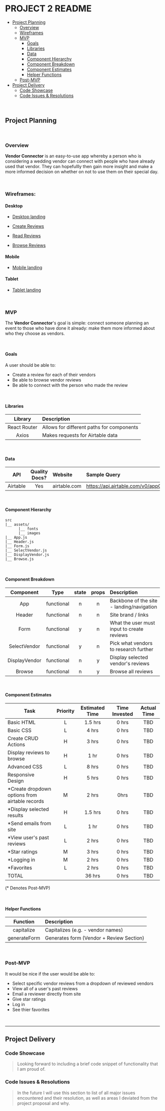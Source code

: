 # PROJECT 2 README <!-- omit in toc -->

- [Project Planning](#Project-Planning)
  - [Overview](#Overview)
  - [Wireframes](#Wireframes)
  - [MVP](#MVP)
    - [Goals](#Goals)
    - [Libraries](#Libraries)
    - [Data](#Data)
    - [Component Hierarchy](#Component-Hierarchy)
    - [Component Breakdown](#Component-Breakdown)
    - [Component Estimates](#Component-Estimates)
    - [Helper Functions](#Helper-Functions)
  - [Post-MVP](#Post-MVP)
- [Project Delivery](#Project-Delivery)
  - [Code Showcase](#Code-Showcase)
  - [Code Issues & Resolutions](#Code-Issues--Resolutions)

<br>

## Project Planning

<br>

### Overview

**Vendor Connector** is an easy-to-use app whereby a person who is considering a wedding vendor can connect with people who have already used that vendor. They can hopefullly then gain more insight and make a more informed decision on whether on not to use them on their special day.

<br>

### Wireframes:


#### Desktop

- [Desktop landing](https://wireframe.cc/FooNMC)

- [Create Reviews](https://wireframe.cc/6Dlx53)

- [Read Reviews](https://wireframe.cc/XL2QiL)

- [Browse Reviews](https://wireframe.cc/1ecskb)

#### Mobile

- [Mobile landing](https://wireframe.cc/9Uf1yg)

#### Tablet

- [Tablet landing](https://wireframe.cc/E2Srqb)

<br>

### MVP

The **Vendor Connector**'s goal is simple: connect someone planning an event to those who have done it already: make them more informed about who they choose as vendors.

<br>

#### Goals

A user should be able to:
- Create a review for each of their vendors
- Be able to browse vendor reviews
- Be able to connect with the person who made the review

<br>

#### Libraries

|     Library      | Description                                |
| :--------------: | :----------------------------------------- |
|   React Router   | Allows for different paths for components
|  Axios  |  Makes requests for Airtable data  |

<br>

#### Data


|    API     | Quality Docs? | Website       | Sample Query                            |
| :--------: | :-----------: | :------------ | :-------------------------------------- |
| Airtable |      Yes      | airtable.com | https://api.airtable.com/v0/appGtN1jraBuzwFTz/Table%201 |

<br>

#### Component Hierarchy


```
src
|__ assets/
      |__ fonts
      |__ images
|__ App.js
|__ Header.js
|__ Form.js
|__ SelectVendor.js
|__ DisplayVendor.js
|__ Browse.js
```

<br>

#### Component Breakdown


|  Component   |    Type    | state | props | Description                                                      |
| :----------: | :--------: | :---: | :---: | :--------------------------------------------------------------- |
|   App    | functional |   n   |   n   | Backbone of the site - landing/navigation               |
|    Header    | functional |   n   |   n   | Site brand / links               |
|  Form  | functional |   y   |   n   | What the user must input to create reviews       |
|   SelectVendor    |   functional    |   y   |   n   | Pick what vendors to research further      |
| DisplayVendor | functional |   n   |   y   | Display selected vendor's reviews                 |
|    Browse    | functional |   n   |   y   | Browse all reviews |

<br>

#### Component Estimates


| Task                | Priority | Estimated Time | Time Invested | Actual Time |
| ------------------- | :------: | :------------: | :-----------: | :---------: |
| Basic HTML     |    L     |     1.5 hrs      |     0 hrs     |    TBD    |
| Basic CSS | L | 4 hrs | 0 hrs | TBD |
| Create CRUD Actions |    H     |     3 hrs      |     0 hrs     |     TBD     |
| Display reviews to browse | H | 1 hr | 0 hrs | TBD |
| Advanced CSS | L | 8 hrs | 0 hrs | TBD |
| Responsive Design | H | 5 hrs | 0 hrs | TBD |
| *Create dropdown options from airtable records | M | 2 hrs | 0hrs | TBD |
| *Display selected results | H | 1.5 hrs | 0 hrs | TBD |
| *Send emails from site | L | 1 hr | 0 hrs | TBD |
| *View user's past reviews | L | 2 hrs | 0 hrs | TBD |
| *Star ratings | M | 3 hrs | 0 hrs | TBD |
| *Logging in | M | 2 hrs | 0 hrs | TBD |
| *Favorites | L | 2 hrs | 0 hrs | TBD |
| TOTAL               |          |     36 hrs      |     0 hrs     |     TBD     |

(* Denotes Post-MVP)

<br>

#### Helper Functions


|  Function  | Description                                |
| :--------: | :----------------------------------------- |
| capitalize | Capitalizes (e.g. - vendor names) |
| generateForm | Generates form (Vendor + Review Section) |

<br>

### Post-MVP


It would be nice if the user would be able to:
- Select specific vendor reviews from a dropdown of reviewed vendors
- View all of a user's past reviews
- Email a reviewer directly from site
- Give star ratings
- Log in
- See thier favorites


<br>

***

## Project Delivery

### Code Showcase

> Looking forward to including a brief code snippet of functionality that I am proud of.

### Code Issues & Resolutions

> In the future I will use this section to list of all major issues encountered and their resolution, as well as areas I deviated from the project proposal and why.

